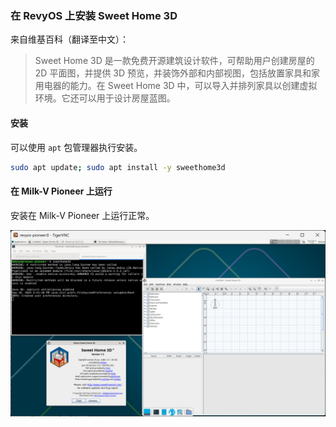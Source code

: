 ### 在 RevyOS 上安装 Sweet Home 3D

来自维基百科（翻译至中文）：

> Sweet Home 3D 是一款免费开源建筑设计软件，可帮助用户创建房屋的 2D 平面图，并提供 3D 预览，并装饰外部和内部视图，包括放置家具和家用电器的能力。在 Sweet Home 3D 中，可以导入并排列家具以创建虚拟环境。它还可以用于设计房屋蓝图。

#### 安装

可以使用 `apt` 包管理器执行安装。

```bash
sudo apt update; sudo apt install -y sweethome3d
```

#### 在 Milk-V Pioneer 上运行

安装在 Milk-V Pioneer 上运行正常。

![](image/2025-09-11-14-05-31.png)
